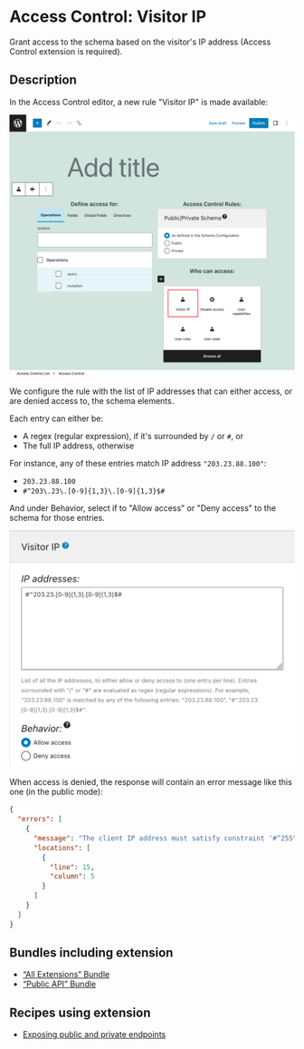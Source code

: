 # Access Control: Visitor IP

Grant access to the schema based on the visitor's IP address (Access Control extension is required).

## Description

In the Access Control editor, a new rule "Visitor IP" is made available:

![Access Control: Visitor IP rule](../../images/acl-rule-visitor-ip.png "Access Control: Visitor IP rule")

We configure the rule with the list of IP addresses that can either access, or are denied access to, the schema elements.

Each entry can either be:

- A regex (regular expression), if it's surrounded by `/` or `#`, or
- The full IP address, otherwise

For instance, any of these entries match IP address `"203.23.88.100"`:

- `203.23.88.100`
- `#^203\.23\.[0-9]{1,3}\.[0-9]{1,3}$#`

And under Behavior, select if to "Allow access" or "Deny access" to the schema for those entries.

![Adding entries in the Visitor IP block](../../images/acl-rule-visitor-ip-block.png "Adding entries in the Visitor IP block")

When access is denied, the response will contain an error message like this one (in the public mode):

```json
{
  "errors": [
    {
      "message": "The client IP address must satisfy constraint '#^255\\.[0-9]{1,3}\\.[0-9]{1,3}\\.[0-9]{1,3}$#' to access field 'karma' for type 'Comment' (your IP address is '172.19.0.2')",
      "locations": [
        {
          "line": 15,
          "column": 5
        }
      ]
    }
  ]
}
```

## Bundles including extension

- [“All Extensions” Bundle](../../../../../bundle-extensions/all-extensions/docs/modules/all-extensions/en.md)
- [“Public API” Bundle](../../../../../bundle-extensions/public-api/docs/modules/public-api/en.md)

## Recipes using extension

- [Exposing public and private endpoints](../../../../../docs/recipes/exposing-public-and-private-endpoints/en.md)
